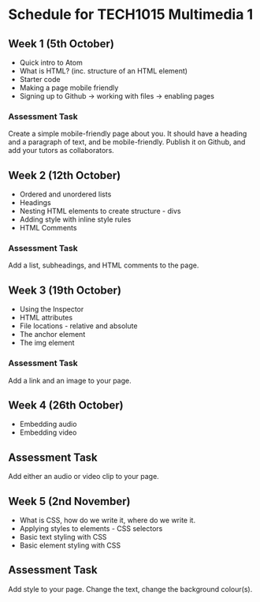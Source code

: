 # Schedule for TECH1015 Multimedia 1

## Week 1 (5th October)

- Quick intro to Atom
- What is HTML? (inc. structure of an HTML element)
- Starter code
- Making a page mobile friendly
- Signing up to Github -> working with files -> enabling pages

### Assessment Task

Create a simple mobile-friendly page about you. It should have a heading and a paragraph of text, and be mobile-friendly. Publish it on Github, and add your tutors as collaborators.

## Week 2 (12th October)

- Ordered and unordered lists
- Headings
- Nesting HTML elements to create structure - divs
- Adding style with inline style rules
- HTML Comments

### Assessment Task

Add a list, subheadings, and HTML comments to the page.

## Week 3 (19th October)

- Using the Inspector
- HTML attributes
- File locations - relative and absolute
- The anchor element
- The img element

### Assessment Task

Add a link and an image to your page.

## Week 4 (26th October)

- Embedding audio
- Embedding video

## Assessment Task

Add either an audio or video clip to your page.

## Week 5 (2nd November)

- What is CSS, how do we write it, where do we write it.
- Applying styles to elements - CSS selectors
- Basic text styling with CSS
- Basic element styling with CSS

## Assessment Task

Add style to your page. Change the text, change the background colour(s).
